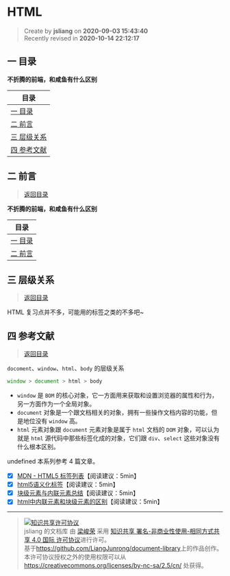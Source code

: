 HTML
===

> Create by **jsliang** on **2020-09-03 15:43:40**  
> Recently revised in **2020-10-14 22:12:17**

<!-- 目录开始 -->
## <a name="chapter-one" id="chapter-one"></a>一 目录

**不折腾的前端，和咸鱼有什么区别**

| 目录 |
| --- |
| [一 目录](#chapter-one) |
| <a name="catalog-chapter-two" id="catalog-chapter-two"></a>[二 前言](#chapter-two) |
| <a name="catalog-chapter-three" id="catalog-chapter-three"></a>[三 层级关系](#chapter-three) |
| <a name="catalog-chapter-four" id="catalog-chapter-four"></a>[四 参考文献](#chapter-four) |
<!-- 目录结束 -->

## <a name="chapter-two" id="chapter-two"></a>二 前言

> [返回目录](#chapter-one)

**不折腾的前端，和咸鱼有什么区别**

| 目录 |
| --- |
| [一 目录](#chapter-one) |
| <a name="catalog-chapter-two" id="catalog-chapter-two"></a>[二 前言](#chapter-two) |

## <a name="chapter-three" id="chapter-three"></a>三 层级关系

> [返回目录](#chapter-one)

HTML 复习点并不多，可能用的标签之类的不多吧~

## <a name="chapter-four" id="chapter-four"></a>四 参考文献

> [返回目录](#chapter-one)

`docoment`、`window`、`html`、`body` 的层级关系

```js
window > document > html > body
```

* `window` 是 `BOM` 的核心对象，它一方面用来获取和设置浏览器的属性和行为，另一方面作为一个全局对象。
* `document` 对象是一个跟文档相关的对象，拥有一些操作文档内容的功能，但是地位没有 `window` 高。
* `html` 元素对象跟 `document` 元素对象是属于 `html` 文档的 `DOM` 对象，可以认为就是 `html` 源代码中那些标签化成的对象，它们跟 `div`、`select` 这些对象没有什么根本区别。

undefined
本系列参考 4 篇文章。

* [x] [MDN - HTML5 标签列表](https://developer.mozilla.org/zh-CN/docs/Web/Guide/HTML/HTML5/HTML5_element_list)【阅读建议：5min】
* [x] [html5语义化标签](https://rainylog.com/post/ife-note-1)【阅读建议：5min】
* [x] [块级元素与内联元素总结](https://blog.csdn.net/caoPengFlying/article/details/75334264)【阅读建议：5min】
* [x] [html中内联元素和块级元素的区别](https://www.cnblogs.com/dxzg/p/6423922.html)【阅读建议：5min】

---

> <a rel="license" href="http://creativecommons.org/licenses/by-nc-sa/4.0/"><img alt="知识共享许可协议" style="border-width:0" src="https://i.creativecommons.org/l/by-nc-sa/4.0/88x31.png" /></a><br /><span xmlns:dct="http://purl.org/dc/terms/" property="dct:title">jsliang 的文档库</span> 由 <a xmlns:cc="http://creativecommons.org/ns#" href="https://github.com/LiangJunrong/document-library" property="cc:attributionName" rel="cc:attributionURL">梁峻荣</a> 采用 <a rel="license" href="http://creativecommons.org/licenses/by-nc-sa/4.0/">知识共享 署名-非商业性使用-相同方式共享 4.0 国际 许可协议</a>进行许可。<br />基于<a xmlns:dct="http://purl.org/dc/terms/" href="https://github.com/LiangJunrong/document-library" rel="dct:source">https://github.com/LiangJunrong/document-library</a>上的作品创作。<br />本许可协议授权之外的使用权限可以从 <a xmlns:cc="http://creativecommons.org/ns#" href="https://creativecommons.org/licenses/by-nc-sa/2.5/cn/" rel="cc:morePermissions">https://creativecommons.org/licenses/by-nc-sa/2.5/cn/</a> 处获得。